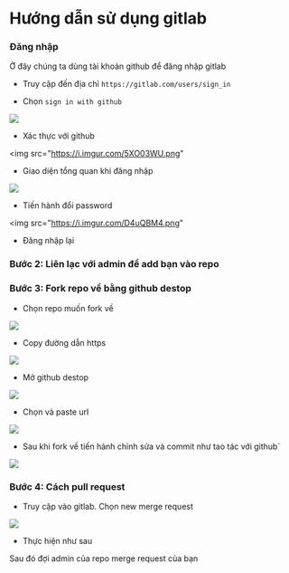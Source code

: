 # Hướng dẫn sử dụng gitlab

### Đăng nhập 

Ở đây chúng ta dùng tài khoản github để đăng nhập gitlab

- Truy cập đến địa chỉ `https://gitlab.com/users/sign_in`

- Chọn `sign in with github`

<img src="https://i.imgur.com/SSpqssv.png">

- Xác thực với github

<img src="https://i.imgur.com/5XO03WU.png"

- Giao diện tổng quan khi đăng nhập 

<img src="https://i.imgur.com/Tz391ec.png">

- Tiến hành đổi password 

<img src="https://i.imgur.com/D4uQBM4.png"

- Đăng nhập lại 

### Bước 2: Liên lạc với admin để add bạn vào repo

### Bước 3: Fork repo về bằng github destop

- Chọn repo muốn fork về 

<img src="https://i.imgur.com/SSpqssv.png">

- Copy đường dẫn https 

<img src="https://i.imgur.com/WDBG7H6.png">

- Mở github destop 

<img src="https://i.imgur.com/Fx4M3Iu.png">

- Chọn và paste url 

<img src="https://i.imgur.com/iOXO8TC.png">

- Sau khi fork về tiến hành chỉnh sửa và commit như tao tác với github`

<img src="https://i.imgur.com/ppeA5Dp.png">

### Bước 4: Cách pull request

- Truy cập vào gitlab. Chọn new merge request

<img src="https://i.imgur.com/DtXzZHn.png">

- Thực hiện như sau 

<imgur src="https://i.imgur.com/dkKCw5T.png">

Sau đó đợi admin của repo merge request của bạn
